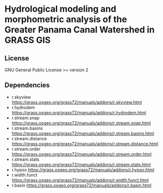 # Hydrological modeling and morphometric analysis of the Greater Panama Canal Watershed in GRASS GIS

## License
GNU General Public License >= version 2

## Dependencies

* r.skyview https://grass.osgeo.org/grass72/manuals/addons/r.skyview.html
* r.hydrodem https://grass.osgeo.org/grass72/manuals/addons/r.hydrodem.html
* r.stream.snap https://grass.osgeo.org/grass72/manuals/addons/r.stream.snap.html
* r.stream.basins https://grass.osgeo.org/grass72/manuals/addons/r.stream.basins.html
* r.stream.distance https://grass.osgeo.org/grass72/manuals/addons/r.stream.distance.html
* r.stream.order https://grass.osgeo.org/grass72/manuals/addons/r.stream.order.html
* r.stream.stats https://grass.osgeo.org/grass72/manuals/addons/r.stream.stats.html
* r.hypso https://grass.osgeo.org/grass72/manuals/addons/r.hypso.html
* r.width.funct https://grass.osgeo.org/grass72/manuals/addons/r.width.funct.html
* r.basin https://grass.osgeo.org/grass72/manuals/addons/r.basin.html
